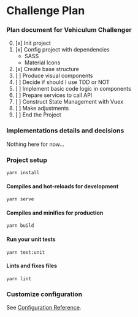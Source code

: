 # Challenge Plan

### Plan document for Vehiculum Challenger 

0. [x] Init project
1. [x] Config project with dependencies 
    - SASS
    - Material Icons
2. [x] Create base structure 
3. [ ] Produce visual components 
4. [ ] Decide if should I use TDD or NOT
5. [ ] Implement basic code logic in components
6. [ ] Prepare services to call API
7. [ ] Construct State Management with Vuex
8. [ ] Make adjustments
9. [ ] End the Project


### Implementations details and decisions

Nothing here for now...





### Project setup
```
yarn install
```

#### Compiles and hot-reloads for development
```
yarn serve
```

#### Compiles and minifies for production
```
yarn build
```

#### Run your unit tests
```
yarn test:unit
```

#### Lints and fixes files
```
yarn lint
```

### Customize configuration
See [Configuration Reference](https://cli.vuejs.org/config/).
